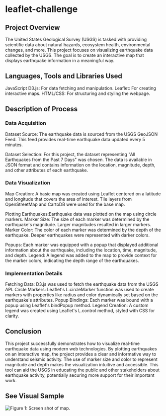 # leaflet-challenge

## Project Overview
The United States Geological Survey (USGS) is tasked with providing scientific data about natural hazards, ecosystem health, environmental changes, and more. This project focuses on visualizing earthquake data collected by the USGS. The goal is to create an interactive map that displays earthquake information in a meaningful way.

## Languages, Tools and Libraries Used
JavaScript
D3.js: For data fetching and manipulation.
Leaflet: For creating interactive maps.
HTML/CSS: For structuring and styling the webpage.

## Description of Process
### Data Acquisition
Dataset Source: The earthquake data is sourced from the USGS GeoJSON Feed. This feed provides real-time earthquake data updated every 5 minutes.

Dataset Selection: For this project, the dataset representing "All Earthquakes from the Past 7 Days" was chosen. The data is available in JSON format and contains information on the location, magnitude, depth, and other attributes of each earthquake.

### Data Visualization
Map Creation: A basic map was created using Leaflet centered on a latitude and longitude that covers the area of interest.
Tile layers from OpenStreetMap and CartoDB were used for the base map.

Plotting Earthquakes:Earthquake data was plotted on the map using circle markers.
Marker Size: The size of each marker was determined by the earthquake's magnitude. Larger magnitudes resulted in larger markers.
Marker Color: The color of each marker was determined by the depth of the earthquake. Deeper earthquakes were represented with darker colors.

Popups: Each marker was equipped with a popup that displayed additional information about the earthquake, including the location, time, magnitude, and depth.
Legend: A legend was added to the map to provide context for the marker colors, indicating the depth range of the earthquakes.

### Implementation Details
Fetching Data: D3.js was used to fetch the earthquake data from the USGS API.
Circle Markers: Leaflet's L.circleMarker function was used to create markers with properties like radius and color dynamically set based on the earthquake's attributes.
Popup Bindings: Each marker was bound with a popup using Leaflet's bindPopup method.
Legend Creation: A custom legend was created using Leaflet's L.control method, styled with CSS for clarity.

## Conclusion
This project successfully demonstrates how to visualize real-time earthquake data using modern web technologies. By plotting earthquakes on an interactive map, the project provides a clear and informative way to understand seismic activity. The use of marker size and color to represent magnitude and depth makes the visualization intuitive and accessible. This tool can aid the USGS in educating the public and other stakeholders about earthquake activity, potentially securing more support for their important work.

## See Visual Sample
![Figure 1: Screen shot of map.](Visualization_Sample.png)
